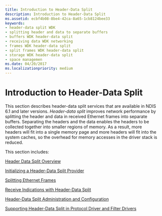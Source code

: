 ```yaml
---
title: Introduction to Header-Data Split
description: Introduction to Header-Data Split
ms.assetid: ecbf4b08-8be4-42ca-8a65-1cb8124bee33
keywords:
- header-data split WDK
- splitting header and data to separate buffers
- buffers WDK header-data split
- receiving data WDK networking
- frames WDK header-data split
- split frames WDK header-data split
- storage WDK header-data split
- space managemen
ms.date: 04/20/2017
ms.localizationpriority: medium
---
```


# Introduction to Header-Data Split

This section describes header-data split services that are available in NDIS 6.1 and later versions. *Header-data split* improves network performance by splitting the header and data in received Ethernet frames into separate buffers. Separating the headers and the data enables the headers to be collected together into smaller regions of memory. As a result, more headers will fit into a single memory page and more headers will fit into the system caches, so the overhead for memory accesses in the driver stack is reduced.

This section includes:

[Header Data Split Overview](header-data-split-overview.md)

[Initializing a Header-Data Split Provider](initializing-a-header-data-split-provider.md)

[Splitting Ethernet Frames](splitting-ethernet-frames.md)

[Receive Indications with Header-Data Split](receive-indications-with-header-data-split.md)

[Header-Data Split Administration and Configuration](header-data-split-administration-and-configuration.md)

[Supporting Header-Data Split in Protocol Driver and Filter Drivers](supporting-header-data-split-in-protocol-driver-and-filter-drivers.md)

 

 





